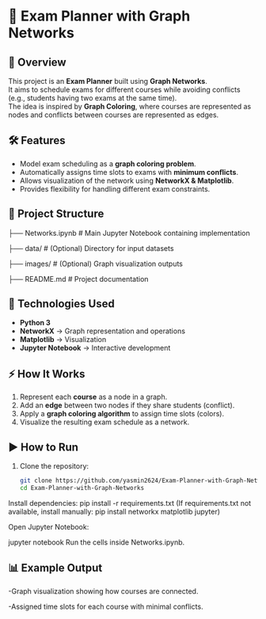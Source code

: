 # 📘 Exam Planner with Graph Networks

## 📌 Overview
This project is an **Exam Planner** built using **Graph Networks**.  
It aims to schedule exams for different courses while avoiding conflicts (e.g., students having two exams at the same time).  
The idea is inspired by **Graph Coloring**, where courses are represented as nodes and conflicts between courses are represented as edges.

## 🛠️ Features
- Model exam scheduling as a **graph coloring problem**.  
- Automatically assigns time slots to exams with **minimum conflicts**.  
- Allows visualization of the network using **NetworkX & Matplotlib**.  
- Provides flexibility for handling different exam constraints.  

## 📂 Project Structure

├── Networks.ipynb # Main Jupyter Notebook containing implementation

├── data/ # (Optional) Directory for input datasets

├── images/ # (Optional) Graph visualization outputs

├── README.md # Project documentation


## 🚀 Technologies Used
- **Python 3**
- **NetworkX** → Graph representation and operations
- **Matplotlib** → Visualization
- **Jupyter Notebook** → Interactive development

## ⚡ How It Works
1. Represent each **course** as a node in a graph.  
2. Add an **edge** between two nodes if they share students (conflict).  
3. Apply a **graph coloring algorithm** to assign time slots (colors).  
4. Visualize the resulting exam schedule as a network.  

## ▶️ How to Run
1. Clone the repository:
   ```bash
   git clone https://github.com/yasmin2624/Exam-Planner-with-Graph-Networks.git
   cd Exam-Planner-with-Graph-Networks
Install dependencies:
pip install -r requirements.txt
(If requirements.txt not available, install manually: pip install networkx matplotlib jupyter)

Open Jupyter Notebook:

jupyter notebook
Run the cells inside Networks.ipynb.


## 📊 Example Output 

-Graph visualization showing how courses are connected.

-Assigned time slots for each course with minimal conflicts.

